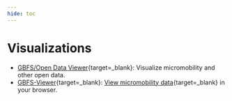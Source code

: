 ```yaml
---
hide: toc
---
```


# Visualizations 

- [GBFS/Open Data Viewer](https://share.municipal.systems/oJl_L-B8f){target=_blank}: Visualize micromobility and other open data.
- [GBFS-Viewer](https://github.com/idoco/gbfs-viewer){target=_blank}: [View micromobility data](https://idoco.github.io/gbfs-viewer/#){target=_blank} in your browser.